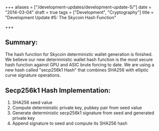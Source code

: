 +++
aliases = ["/development-updates/development-update-5/"]
date = "2014-03-04"
draft = true
tags = ["Development", "Cryptography"]
title = "Development Update #5: The Skycoin Hash Function"

+++
## Summary:

The hash function for Skycoin deterministic wallet generation is finished. We believe our new deterministic wallet hash function is the most secure hash function against GPU and ASIC brute forcing to date. We are using a new hash called "secp256k1 Hash" that combines SHA256 with elliptic curve signature operations.

## Secp256k1 Hash Implementation:

1) SHA256 seed value
2) Compute deterministic private key, pubkey pair from seed value
3) Generate deterministic secp256k1 signature from seed and generated private key
3) Append signature to seed and compute its SHA256 hash